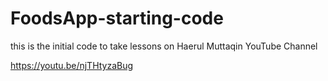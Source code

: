 # FoodsApp-starting-code
this is the initial code to take lessons on Haerul Muttaqin YouTube Channel

https://youtu.be/njTHtyzaBug

